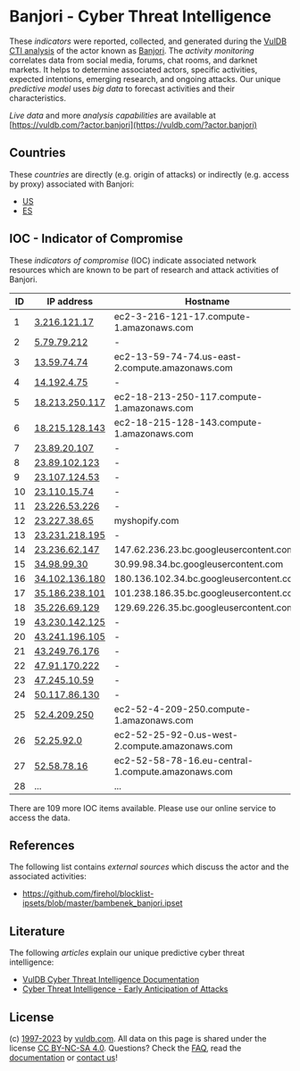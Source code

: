 # Banjori - Cyber Threat Intelligence

These _indicators_ were reported, collected, and generated during the [VulDB CTI analysis](https://vuldb.com/?kb.cti) of the actor known as [Banjori](https://vuldb.com/?actor.banjori). The _activity monitoring_ correlates data from social media, forums, chat rooms, and darknet markets. It helps to determine associated actors, specific activities, expected intentions, emerging research, and ongoing attacks. Our unique _predictive model_ uses _big data_ to forecast activities and their characteristics.

_Live data_ and more _analysis capabilities_ are available at [https://vuldb.com/?actor.banjori](https://vuldb.com/?actor.banjori)

## Countries

These _countries_ are directly (e.g. origin of attacks) or indirectly (e.g. access by proxy) associated with Banjori:

* [US](https://vuldb.com/?country.us)
* [ES](https://vuldb.com/?country.es)

## IOC - Indicator of Compromise

These _indicators of compromise_ (IOC) indicate associated network resources which are known to be part of research and attack activities of Banjori.

ID | IP address | Hostname | Campaign | Confidence
-- | ---------- | -------- | -------- | ----------
1 | [3.216.121.17](https://vuldb.com/?ip.3.216.121.17) | ec2-3-216-121-17.compute-1.amazonaws.com | - | Medium
2 | [5.79.79.212](https://vuldb.com/?ip.5.79.79.212) | - | - | High
3 | [13.59.74.74](https://vuldb.com/?ip.13.59.74.74) | ec2-13-59-74-74.us-east-2.compute.amazonaws.com | - | Medium
4 | [14.192.4.75](https://vuldb.com/?ip.14.192.4.75) | - | - | High
5 | [18.213.250.117](https://vuldb.com/?ip.18.213.250.117) | ec2-18-213-250-117.compute-1.amazonaws.com | - | Medium
6 | [18.215.128.143](https://vuldb.com/?ip.18.215.128.143) | ec2-18-215-128-143.compute-1.amazonaws.com | - | Medium
7 | [23.89.20.107](https://vuldb.com/?ip.23.89.20.107) | - | - | High
8 | [23.89.102.123](https://vuldb.com/?ip.23.89.102.123) | - | - | High
9 | [23.107.124.53](https://vuldb.com/?ip.23.107.124.53) | - | - | High
10 | [23.110.15.74](https://vuldb.com/?ip.23.110.15.74) | - | - | High
11 | [23.226.53.226](https://vuldb.com/?ip.23.226.53.226) | - | - | High
12 | [23.227.38.65](https://vuldb.com/?ip.23.227.38.65) | myshopify.com | - | High
13 | [23.231.218.195](https://vuldb.com/?ip.23.231.218.195) | - | - | High
14 | [23.236.62.147](https://vuldb.com/?ip.23.236.62.147) | 147.62.236.23.bc.googleusercontent.com | - | Medium
15 | [34.98.99.30](https://vuldb.com/?ip.34.98.99.30) | 30.99.98.34.bc.googleusercontent.com | - | Medium
16 | [34.102.136.180](https://vuldb.com/?ip.34.102.136.180) | 180.136.102.34.bc.googleusercontent.com | - | Medium
17 | [35.186.238.101](https://vuldb.com/?ip.35.186.238.101) | 101.238.186.35.bc.googleusercontent.com | - | Medium
18 | [35.226.69.129](https://vuldb.com/?ip.35.226.69.129) | 129.69.226.35.bc.googleusercontent.com | - | Medium
19 | [43.230.142.125](https://vuldb.com/?ip.43.230.142.125) | - | - | High
20 | [43.241.196.105](https://vuldb.com/?ip.43.241.196.105) | - | - | High
21 | [43.249.76.176](https://vuldb.com/?ip.43.249.76.176) | - | - | High
22 | [47.91.170.222](https://vuldb.com/?ip.47.91.170.222) | - | - | High
23 | [47.245.10.59](https://vuldb.com/?ip.47.245.10.59) | - | - | High
24 | [50.117.86.130](https://vuldb.com/?ip.50.117.86.130) | - | - | High
25 | [52.4.209.250](https://vuldb.com/?ip.52.4.209.250) | ec2-52-4-209-250.compute-1.amazonaws.com | - | Medium
26 | [52.25.92.0](https://vuldb.com/?ip.52.25.92.0) | ec2-52-25-92-0.us-west-2.compute.amazonaws.com | - | Medium
27 | [52.58.78.16](https://vuldb.com/?ip.52.58.78.16) | ec2-52-58-78-16.eu-central-1.compute.amazonaws.com | - | Medium
28 | ... | ... | ... | ...

There are 109 more IOC items available. Please use our online service to access the data.

## References

The following list contains _external sources_ which discuss the actor and the associated activities:

* https://github.com/firehol/blocklist-ipsets/blob/master/bambenek_banjori.ipset

## Literature

The following _articles_ explain our unique predictive cyber threat intelligence:

* [VulDB Cyber Threat Intelligence Documentation](https://vuldb.com/?kb.cti)
* [Cyber Threat Intelligence - Early Anticipation of Attacks](https://www.scip.ch/en/?labs.20201022)

## License

(c) [1997-2023](https://vuldb.com/?kb.changelog) by [vuldb.com](https://vuldb.com/?kb.about). All data on this page is shared under the license [CC BY-NC-SA 4.0](https://creativecommons.org/licenses/by-nc-sa/4.0/). Questions? Check the [FAQ](https://vuldb.com/?kb.faq), read the [documentation](https://vuldb.com/?kb) or [contact us](https://vuldb.com/?contact)!
